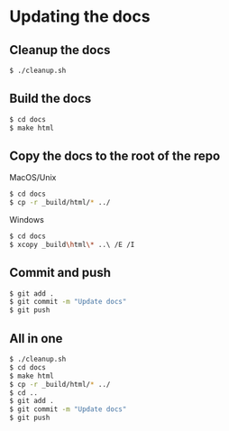 # Updating the docs

## Cleanup the docs
```bash
$ ./cleanup.sh
```


## Build the docs

```bash
$ cd docs
$ make html
```

## Copy the docs to the root of the repo

MacOS/Unix
```bash
$ cd docs
$ cp -r _build/html/* ../
```

Windows
```bash
$ cd docs
$ xcopy _build\html\* ..\ /E /I

```
## Commit and push

```bash
$ git add .
$ git commit -m "Update docs"
$ git push
```

## All in one

```bash
$ ./cleanup.sh
$ cd docs
$ make html
$ cp -r _build/html/* ../
$ cd ..
$ git add .
$ git commit -m "Update docs"
$ git push
```